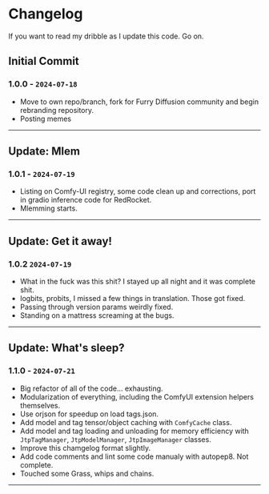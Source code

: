 # Changelog

If you want to read my dribble as I update this code.  Go on.

## Initial Commit
### **1.0.0** - ``2024-07-18``

- Move to own repo/branch, fork for Furry Diffusion community and begin rebranding repository.
- Posting memes

--------------

## Update: Mlem
### **1.0.1** - ``2024-07-19``

- Listing on Comfy-UI registry, some code clean up and corrections, port in gradio inference code for RedRocket.
- Mlemming starts.

--------------

## Update: Get it away!
### **1.0.2** ``2024-07-19``

- What in the fuck was this shit?  I stayed up all night and it was complete shit.
- logbits, probits, I missed a few things in translation.  Those got fixed.
- Passing through version params weirdly fixed.
- Standing on a mattress screaming at the bugs.

--------------

## Update: What's sleep?
### **1.1.0** - ``2024-07-21``

- Big refactor of all of the code... exhausting.
- Modularization of everything, including the ComfyUI extension helpers themselves.
- Use orjson for speedup on load tags.json.
- Add model and tag tensor/object caching with ``ComfyCache`` class.
- Add model and tag loading and unloading for memory efficiency with ``JtpTagManager``, ``JtpModelManager``, ``JtpImageManager`` classes.
- Improve this chamgelog format slightly.
- Add code comments and lint some code manualy with autopep8.  Not complete.
- Touched some Grass, whips and chains.

--------------